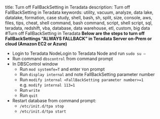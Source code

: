 title: Turn off FallBackSetting in Teradata
description: Turn off FallBackSetting in Teradata
keywords: utility, vacuum, analyze, data lake, datalake, formation, case study, shell, bash, sh, split, size, console, aws, files, tips, cheat, shell command, bash command, script, shell script, sql, teradata, redshift, vba, database, data warehouse, etl, custom, big data
#Turn off FallBackSetting in Teradata
**Below are the steps to turn off FallBackSettings “ALWAYS FALLBACK” in Teradata Server on-Prem or cloud (Amazon EC2 or Azure)**

* Login to Teradata NodeLogin to Teradata Node and run `sudo su –`
* Run command `dbscontrol` from command prompt
* In DBSControl window
	* Run `mod systemfe=T` and enter `Y`on prompt
	* Run `display internal` and note FallBackSetting parameter number
	* Run `modify internal <FallBackSetting parameter number>=1`  
e.g. `modify internal 113=1`
	* Run `write`
	* Run `quit`
* Restart database from command prompt:
	* `/etc/init.d/tpa stop`
	* `/etc/init.d/tpa start`

